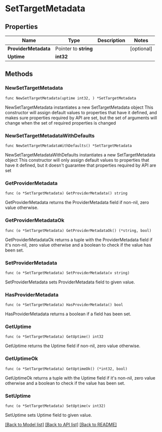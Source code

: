 # SetTargetMetadata

## Properties

Name | Type | Description | Notes
------------ | ------------- | ------------- | -------------
**ProviderMetadata** | Pointer to **string** |  | [optional] 
**Uptime** | **int32** |  | 

## Methods

### NewSetTargetMetadata

`func NewSetTargetMetadata(uptime int32, ) *SetTargetMetadata`

NewSetTargetMetadata instantiates a new SetTargetMetadata object
This constructor will assign default values to properties that have it defined,
and makes sure properties required by API are set, but the set of arguments
will change when the set of required properties is changed

### NewSetTargetMetadataWithDefaults

`func NewSetTargetMetadataWithDefaults() *SetTargetMetadata`

NewSetTargetMetadataWithDefaults instantiates a new SetTargetMetadata object
This constructor will only assign default values to properties that have it defined,
but it doesn't guarantee that properties required by API are set

### GetProviderMetadata

`func (o *SetTargetMetadata) GetProviderMetadata() string`

GetProviderMetadata returns the ProviderMetadata field if non-nil, zero value otherwise.

### GetProviderMetadataOk

`func (o *SetTargetMetadata) GetProviderMetadataOk() (*string, bool)`

GetProviderMetadataOk returns a tuple with the ProviderMetadata field if it's non-nil, zero value otherwise
and a boolean to check if the value has been set.

### SetProviderMetadata

`func (o *SetTargetMetadata) SetProviderMetadata(v string)`

SetProviderMetadata sets ProviderMetadata field to given value.

### HasProviderMetadata

`func (o *SetTargetMetadata) HasProviderMetadata() bool`

HasProviderMetadata returns a boolean if a field has been set.

### GetUptime

`func (o *SetTargetMetadata) GetUptime() int32`

GetUptime returns the Uptime field if non-nil, zero value otherwise.

### GetUptimeOk

`func (o *SetTargetMetadata) GetUptimeOk() (*int32, bool)`

GetUptimeOk returns a tuple with the Uptime field if it's non-nil, zero value otherwise
and a boolean to check if the value has been set.

### SetUptime

`func (o *SetTargetMetadata) SetUptime(v int32)`

SetUptime sets Uptime field to given value.



[[Back to Model list]](../README.md#documentation-for-models) [[Back to API list]](../README.md#documentation-for-api-endpoints) [[Back to README]](../README.md)


